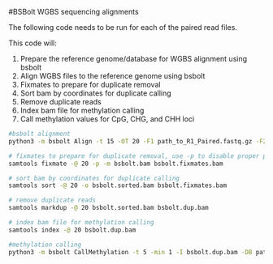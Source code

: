 #BSBolt WGBS sequencing alignments

The following code needs to be run for each of the paired read files.

This code will:
1. Prepare the reference genome/database for WGBS alignment using bsbolt
2. Align WGBS files to the reference genome using bsbolt
3. Fixmates to prepare for duplicate removal
4. Sort bam by coordinates for duplicate calling
5. Remove duplicate reads
6. Index bam file for methylation calling
7. Call methylation values for CpG, CHG, and CHH loci

```bash
#bsbolt alignment
python3 -m bsbolt Align -t 15 -OT 20 -F1 path_to_R1_Paired.fastq.gz -F2 path_to_R2_Paired.fastq.gz -DB path_to_bsbolt_db -O output_file_name[bsbolt.bam]

# fixmates to prepare for duplicate removal, use -p to disable proper pair check
samtools fixmate -@ 20 -p -m bsbolt.bam bsbolt.fixmates.bam

# sort bam by coordinates for duplicate calling
samtools sort -@ 20 -o bsbolt.sorted.bam bsbolt.fixmates.bam

# remove duplicate reads
samtools markdup -@ 20 bsbolt.sorted.bam bsbolt.dup.bam

# index bam file for methylation calling
samtools index -@ 20 bsbolt.dup.bam

#methylation calling
python3 -m bsbolt CallMethylation -t 5 -min 1 -I bsbolt.dup.bam -DB path_to_bsbolt_db -O output_file_name[bsbolt_meth]
```
